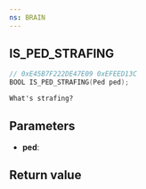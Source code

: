 ```yaml
---
ns: BRAIN
---
```

## IS_PED_STRAFING

```c
// 0xE45B7F222DE47E09 0xEFEED13C
BOOL IS_PED_STRAFING(Ped ped);
```

```
What's strafing?  
```

## Parameters
* **ped**: 

## Return value
